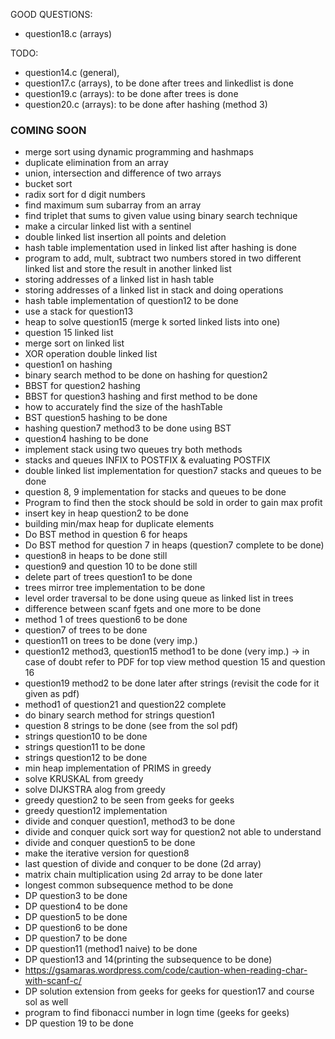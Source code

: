 GOOD QUESTIONS:
- question18.c (arrays)


TODO: 
- question14.c (general), 
- question17.c (arrays), to be done after trees and linkedlist is done
- question19.c (arrays): to be done after trees is done
- question20.c (arrays): to be done after hashing (method 3)


### COMING SOON

- merge sort using dynamic programming and hashmaps
- duplicate elimination from an array
- union, intersection and difference of two arrays
- bucket sort
- radix sort for d digit numbers
- find maximum sum subarray from an array
- find triplet that sums to given value using binary search technique
- make a circular linked list with a sentinel
- double linked list insertion all points and deletion
- hash table implementation used in linked list after hashing is done
- program to add, mult, subtract two numbers stored in two different linked list and store the result in another linked list
- storing addresses of a linked list in hash table
- storing addresses of a linked list in stack and doing operations
- hash table implementation of question12 to be done
- use a stack for question13
- heap to solve question15 (merge k sorted linked lists into one)
-  question 15 linked list
- merge sort on linked list
- XOR operation double linked list
- question1 on hashing
- binary search method to be done on hashing for question2
- BBST for question2 hashing
- BBST for question3 hashing and first method to be done
- how to accurately find the size of the hashTable
- BST question5 hashing to be done
- hashing question7 method3 to be done using BST
- question4 hashing to be done
- implement stack using two queues try both methods
- stacks and queues INFIX to POSTFIX & evaluating POSTFIX
- double linked list implementation for question7 stacks and queues to be done
- question 8, 9 implementation for stacks and queues to be done
- Program to find then the stock should be sold in order to gain max profit
- insert key in heap question2 to be done
- building min/max heap for duplicate elements
- Do BST method in question 6 for heaps
- Do BST method for question 7 in heaps (question7 complete to be done)
- question8 in heaps to be done still
- question9 and question 10 to be done still
- delete part of trees question1 to be done
- trees mirror tree implementation to be done
- level order traversal to be done using queue as linked list in trees
- difference between scanf fgets and one more to be done
- method 1 of trees question6 to be done
- question7 of trees to be done
- question11 on trees to be done (very imp.)
- question12 method3, question15 method1 to be done (very imp.) -> in case of doubt refer to PDF for top view method question 15 and question 16
- question19 method2 to be done later after strings (revisit the code for it given as pdf)
- method1 of question21 and question22 complete
- do binary search method for strings question1
- question 8 strings to be done (see from the sol pdf)
- strings question10 to be done
- strings question11 to be done
- strings question12 to be done
- min heap implementation of PRIMS in greedy
- solve KRUSKAL from greedy
- solve DIJKSTRA alog from greedy
- greedy question2 to be seen from geeks for geeks
- greedy question12 implementation
- divide and conquer question1, method3 to be done
- divide and conquer quick sort way for question2 not able to understand
- divide and conquer question5 to be done
- make the iterative version for question8
- last question of divide and conquer to be done (2d array)
- matrix chain multiplication using 2d array to be done later
- longest common subsequence method to be done
- DP question3 to be done
- DP question4 to be done
- DP question5 to be done
- DP question6 to be done
- DP question7 to be done
- DP question11 (method1 naive) to be done
- DP question13 and 14(printing the subsequence to be done)
- https://gsamaras.wordpress.com/code/caution-when-reading-char-with-scanf-c/
- DP solution extension from geeks for geeks for question17  and course sol as well
- program to find fibonacci number in logn time (geeks for geeks)
- DP question 19 to be done

